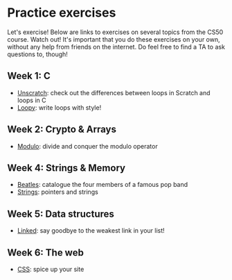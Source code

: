 # Practice exercises

Let's exercise! Below are links to exercises on several topics from the CS50 course. Watch out! It's important that you do these exercises on your own, without any help from friends on the internet. Do feel free to find a TA to ask questions to, though!

## Week 1: C

- [Unscratch](/practice/unscratch): check out the differences between loops in Scratch and loops in C
- [Loopy](/practice/loopy): write loops with style!

## Week 2: Crypto & Arrays

- [Modulo](/practice/modulo): divide and conquer the modulo operator

## Week 4: Strings & Memory

- [Beatles](/practice/beatles): catalogue the four members of a famous pop band
- [Strings](/practice/strings): pointers and strings

## Week 5: Data structures

- [Linked](/practice/linked): say goodbye to the weakest link in your list!

## Week 6: The web

- [CSS](/practice/css): spice up your site
